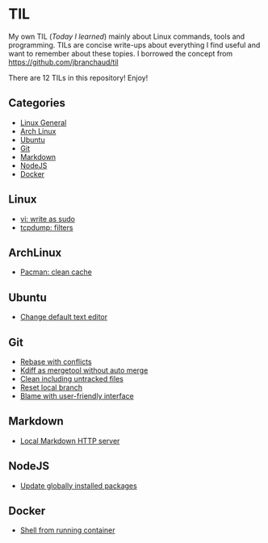 # TIL

My own TIL (*Today I learned*) mainly about Linux commands, tools and programming. TILs are concise write-ups about everything I find useful and want to remember about these topies. I borrowed the concept from https://github.com/jbranchaud/til 

There are 12 TILs in this repository! Enjoy! 

## Categories

* [Linux General](#linux)
* [Arch Linux](#archlinux)
* [Ubuntu](#ubuntu)
* [Git](#git)
* [Markdown](#markdown)
* [NodeJS](#nodejs)
* [Docker](#docker)

## Linux

* [vi: write as sudo](linux/vi-write-sudo.md)
* [tcpdump: filters](linux/tcpdump-filters.md)

## ArchLinux

* [Pacman: clean cache](archlinux/pacman-clean-cache.md)

## Ubuntu

* [Change default text editor](ubuntu/change-default-text-editor.md)

## Git

* [Rebase with conflicts](git/rebase-with-conflicts.md)
* [Kdiff as mergetool without auto merge](git/kdiff-as-mergetool.md)
* [Clean including untracked files](git/clean-including-untracked-files.md)
* [Reset local branch](git/reset-local-branch.md)
* [Blame with user-friendly interface](git/blame-user-friendly-interface.md)

## Markdown

* [Local Markdown HTTP server](markdown/local-markdown-http-server.md)

## NodeJS

 * [Update globally installed packages](nodejs/update-globally-installed-packages.md)

## Docker

 * [Shell from running container](docker/shell-running-container.md)
